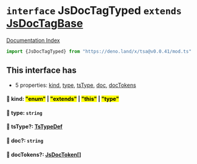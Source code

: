 # `interface` JsDocTagTyped `extends` [JsDocTagBase](../interface.JsDocTagBase/README.md)

[Documentation Index](../README.md)

```ts
import {JsDocTagTyped} from "https://deno.land/x/tsa@v0.0.41/mod.ts"
```

## This interface has

- 5 properties:
[kind](#-kind-enum--extends--this--type),
[type](#-type-string),
[tsType](#-tstype-tstypedef),
[doc](#-doc-string),
[docTokens](#-doctokens-jsdoctoken)


#### 📄 kind: <mark>"enum"</mark> | <mark>"extends"</mark> | <mark>"this"</mark> | <mark>"type"</mark>



#### 📄 type: `string`



#### 📄 tsType?: [TsTypeDef](../type.TsTypeDef/README.md)



#### 📄 doc?: `string`



#### 📄 docTokens?: [JsDocToken](../interface.JsDocToken/README.md)\[]



